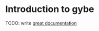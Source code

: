 # Introduction to gybe

TODO: write [great documentation](http://jacobian.org/writing/what-to-write/)
